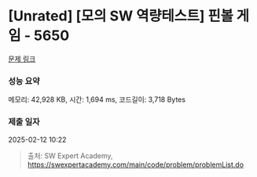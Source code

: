 # [Unrated] [모의 SW 역량테스트] 핀볼 게임 - 5650 

[문제 링크](https://swexpertacademy.com/main/code/problem/problemDetail.do?contestProbId=AWXRF8s6ezEDFAUo) 

### 성능 요약

메모리: 42,928 KB, 시간: 1,694 ms, 코드길이: 3,718 Bytes

### 제출 일자

2025-02-12 10:22



> 출처: SW Expert Academy, https://swexpertacademy.com/main/code/problem/problemList.do